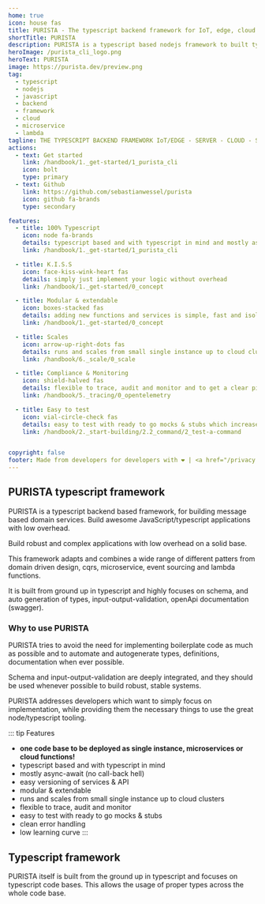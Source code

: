 ```yaml
---
home: true
icon: house fas
title: PURISTA - The typescript backend framework for IoT, edge, cloud and serverless
shortTitle: PURISTA
description: PURISTA is a typescript based nodejs framework to built typescript backends for iot, edge, server, cloud and serverless.
heroImage: /purista_cli_logo.png
heroText: PURISTA
image: https://purista.dev/preview.png
tag:
  - typescript
  - nodejs
  - javascript
  - backend
  - framework
  - cloud
  - microservice
  - lambda
tagline: THE TYPESCRIPT BACKEND FRAMEWORK IoT/EDGE - SERVER - CLOUD - SERVERLESS
actions:
  - text: Get started
    link: /handbook/1._get-started/1_purista_cli
    icon: bolt
    type: primary
  - text: Github
    link: https://github.com/sebastianwessel/purista
    icon: github fa-brands
    type: secondary

features:
  - title: 100% Typescript
    icon: node fa-brands
    details: typescript based and with typescript in mind and mostly async-await (no call-back hell)
    link: /handbook/1._get-started/1_purista_cli

  - title: K.I.S.S
    icon: face-kiss-wink-heart fas
    details: simply just implement your logic without overhead
    link: /handbook/1._get-started/0_concept

  - title: Modular & extendable
    icon: boxes-stacked fas
    details: adding new functions and services is simple, fast and isolated
    link: /handbook/1._get-started/0_concept

  - title: Scales
    icon: arrow-up-right-dots fas
    details: runs and scales from small single instance up to cloud clusters and cloud functions.
    link: /handbook/6._scale/0_scale

  - title: Compliance & Monitoring
    icon: shield-halved fas
    details: flexible to trace, audit and monitor and to get a clear picture of what's going on
    link: /handbook/5._tracing/0_opentelemetry

  - title: Easy to test
    icon: vial-circle-check fas
    details: easy to test with ready to go mocks & stubs which increases productivity and reduces costs
    link: /handbook/2._start-building/2.2_command/2_test-a-command


copyright: false
footer: Made from developers for developers with ❤️ | <a href="/privacy.html">Privacy</a> | <a href="/imprint.html">Imprint</a>
---
```


## PURISTA typescript framework

PURISTA is a typescript backend based framework, for building message based domain services. Build awesome JavaScript/typescript applications with low overhead.

Build robust and complex applications with low overhead on a solid base.

This framework adapts and combines a wide range of different patters from domain driven design, cqrs, microservice, event sourcing and lambda functions.

It is built from ground up in typescript and highly focuses on schema, and auto generation of types, input-output-validation, openApi documentation (swagger).

### Why to use PURISTA

PURISTA tries to avoid the need for implementing boilerplate code as much as possible and to automate and autogenerate types, definitions, documentation when ever possible.

Schema and input-output-validation are deeply integrated, and they should be used whenever possible to build robust, stable systems.

PURISTA addresses developers which want to simply focus on implementation, while providing them the necessary things to use the great node/typescript tooling.

::: tip Features

- **one code base to be deployed as single instance, microservices or cloud functions!**
- typescript based and with typescript in mind
- mostly async-await (no call-back hell)
- easy versioning of services & API
- modular & extendable
- runs and scales from small single instance up to cloud clusters
- flexible to trace, audit and monitor
- easy to test with ready to go mocks & stubs
- clean error handling
- low learning curve
:::

## Typescript framework

PURISTA itself is built from the ground up in typescript and focuses on typescript code bases. This allows the usage of proper types across the whole code base.
